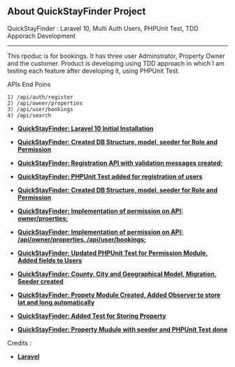 


## About QuickStayFinder Project
QuickStayFinder :  Laravel 10, Multi Auth Users, PHPUnit Test, TDD Apporach Development

****
This rpoduc is for bookings. It has three user Adminstrator, Property Owner and the customer.
Product is developing using TDD approach in which I am testing each feature after developing it, using PHPUnit Test.


APIs End Poins 

    1) /api/auth/register
    2) /api/owner/properties
    3) /api/user/bookings
    4) /api/search


- **[QuickStayFinder: Laravel 10 Initial Installation ](https://github.com/RishikantSri/quickstayfinder/commit/b027a3796ad3a8e35dd666de4009a316474996cc)**


- **[QuickStayFinder: Created DB Structure, model, seeder for Role and Permission ](https://github.com/RishikantSri/quickstayfinder/commit/52c077a5a4b6291d9a5b4a2eddbbcad48fe715c3)**


- **[QuickStayFinder: Registration API with validation messages created; ](https://github.com/RishikantSri/quickstayfinder/commit/2f47ad8c450fcdf5b7c65bc28ee131907a5be5e7)**


- **[QuickStayFinder: PHPUnit Test added for registration of users ](https://github.com/RishikantSri/quickstayfinder/commit/5e8946fc04c5085ad76e96b7f58e55b942b9201f)**


- **[QuickStayFinder: Created DB Structure, model, seeder for Role and Permission ](https://github.com/RishikantSri/quickstayfinder/commit/52c077a5a4b6291d9a5b4a2eddbbcad48fe715c3)**

- **[QuickStayFinder: Implementation of permission on API: owner/proerties; ](https://github.com/RishikantSri/quickstayfinder/commit/6cd9c0cdf5a344c1bb4e4fdaf1085c3e7e4294d6)**


- **[QuickStayFinder: Implementation of permission on API: /api/owner/properties, /api/user/bookings; ](https://github.com/RishikantSri/quickstayfinder/commit/1b5e3dbb79ea4b67686d4cd4c196cd88ea5e8ddb)**

- **[QuickStayFinder: Updated PHPUnit Test for Permission Module, Added fields to Users ](https://github.com/RishikantSri/quickstayfinder/commit/7a173d87623817e13320897940c59afb96c77e93)**

- **[QuickStayFinder: County, City and Geographical Model, Migration, Seeder created ](https://github.com/RishikantSri/quickstayfinder/commit/152dcbe479f1c5b02ecfe3b025ab58e8dd127f2d)**

- **[QuickStayFinder: Propety Module Created, Added Observer to store lat and long automatically ](https://github.com/RishikantSri/quickstayfinder/commit/979422d955da98700a4c83f9c9e1bb07e66103a0)**

- **[QuickStayFinder: Added Test for Storing Property ](https://github.com/RishikantSri/quickstayfinder/commit/f37d988ba2af282176316d70523687cb07a72dee)**

- **[QuickStayFinder: Property Mudule with seeder and PHPUnit Test done ](https://github.com/RishikantSri/quickstayfinder/commit/ad4469343ffb2e4724ce656e397ba899c9f8bf23)**




Credits :

- **[Laravel ]( https://www.laravel.com/)**

